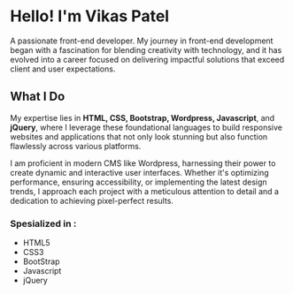 # Hello! I'm Vikas Patel 
<p>A passionate front-end developer. My journey in front-end development began with a fascination for blending creativity with technology, and it has evolved into a career focused on delivering impactful solutions that exceed client and user expectations.</p>

<h2>What I Do</h2>
<p>My expertise lies in <strong>HTML, CSS, Bootstrap, Wordpress, Javascript</strong>, and <strong>jQuery</strong>, where I leverage these foundational languages to build responsive websites and applications that not only look stunning but also function flawlessly across various platforms. </p>
<p>I am proficient in modern CMS like Wordpress, harnessing their power to create dynamic and interactive user interfaces. Whether it's optimizing performance, ensuring accessibility, or implementing the latest design trends, I approach each project with a meticulous attention to detail and a dedication to achieving pixel-perfect results.</p>

<h3>Spesialized in :</h3>
<ul>
  <li>HTML5</li>
  <li>CSS3</li>
  <li>BootStrap</li>
  <li>Javascript</li>
  <li>jQuery</li>
</ul>
